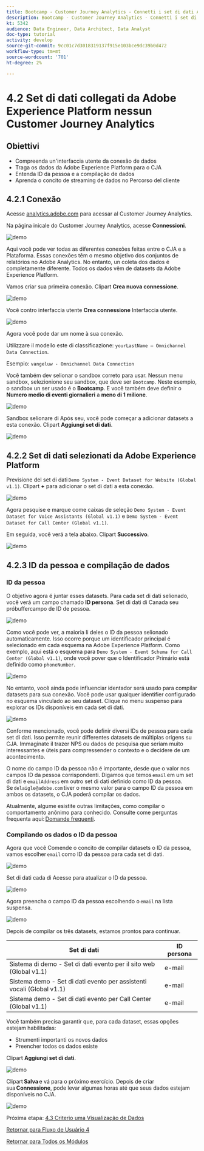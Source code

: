 ```yaml
---
title: Bootcamp - Customer Journey Analytics - Connetti i set di dati Adobe Experience Platform in Customer Journey Analytics - Brasile
description: Bootcamp - Customer Journey Analytics - Connetti i set di dati Adobe Experience Platform in Customer Journey Analytics - Brasile
kt: 5342
audience: Data Engineer, Data Architect, Data Analyst
doc-type: tutorial
activity: develop
source-git-commit: 9cc01c7d3018319137f915e103bce9dc39b0d472
workflow-type: tm+mt
source-wordcount: '701'
ht-degree: 2%

---
```


# 4.2 Set di dati collegati da Adobe Experience Platform nessun Customer Journey Analytics

## Obiettivi

- Compreenda un&#39;interfaccia utente da conexão de dados
- Traga os dados da Adobe Experience Platform para o CJA
- Entenda ID da pessoa e a compilação de dados
- Aprenda o concito de streaming de dados no Percorso del cliente

## 4.2.1 Conexão

Acesse [analytics.adobe.com](https://analytics.adobe.com) para acessar al Customer Journey Analytics.

Na página inicale do Customer Journey Analytics, acesse **Connessioni**.

![demo](./images/cja2.png)

Aqui você pode ver todas as diferentes conexões feitas entre o CJA e a Plataforma. Essas conexões têm o mesmo objetivo dos conjuntos de relatórios no Adobe Analytics. No entanto, un coleta dos dados é completamente diferente. Todos os dados vêm de datasets da Adobe Experience Platform.

Vamos criar sua primeira conexão. Clipart **Crea nuova connessione**.

![demo](./images/cja4.png)

Você contro interfaccia utente **Crea connessione** Interfaccia utente.

![demo](./images/cja5.png)

Agora você pode dar um nome à sua conexão.

Utilizzare il modello este di classificazione: `yourLastName – Omnichannel Data Connection`.

Esempio: `vangeluw - Omnichannel Data Connection`

Você também dev selionar o sandbox correto para usar. Nessun menu sandbox, selezionione seu sandbox, que deve ser `Bootcamp`. Neste esempio, o sandbox un ser usado é o **Bootcamp**. E você também deve definir o **Numero medio di eventi giornalieri** a **meno di 1 milione**.

![demo](./images/cjasb.png)

Sandbox selionare di Após seu, você pode começar a adicionar datasets a esta conexão. Clipart **Aggiungi set di dati**.

![demo](./images/cjasb1.png)

## 4.2.2 Set di dati selezionati da Adobe Experience Platform

Previsione del set di dati `Demo System - Event Dataset for Website (Global v1.1)`. Clipart **+** para adicionar o set di dati a esta conexão.

![demo](./images/cja7.png)

Agora pesquise e marque come caixas de seleção `Demo System - Event Dataset for Voice Assistants (Global v1.1)` e `Demo System - Event Dataset for Call Center (Global v1.1)`.

Em seguida, você verá a tela abaixo. Clipart **Successivo**.

![demo](./images/cja9.png)

## 4.2.3 ID da pessoa e compilação de dados

### ID da pessoa

O objetivo agora é juntar esses datasets. Para cada set di dati selionado, você verá um campo chamado **ID persona**. Set di dati di Canada seu próbuffercampo de ID de pessoa.

![demo](./images/cja11.png)

Como você pode ver, a maioria li deles o ID da pessoa selionado automaticamente. Isso ocorre porque um identificador principal é selecionado em cada esquema na Adobe Experience Platform. Como exemplo, aqui está o esquema para `Demo System - Event Schema for Call Center (Global v1.1)`, onde você pover que o Identificador Primário está definido como `phoneNumber`.

![demo](./images/cja13.png)

No entanto, você ainda pode influenciar identador será usado para compilar datasets para sua conexão. Você pode usar qualquer identifier configurado no esquema vinculado ao seu dataset. Clique no menu suspenso para explorar os IDs disponíveis em cada set di dati.

![demo](./images/cja14.png)

Conforme mencionado, você pode definir diversi IDs de pessoa para cada set di dati. Isso permite reunir differentes datasets de múltiplas origens su CJA. Immaginate il trazer NPS ou dados de pesquisa que seriam muito interessantes e úteis para compressender o contexto e o decidere de um acontecimento.

O nome do campo ID da pessoa não é importante, desde que o valor nos campos ID da pessoa corrispondenti. Digamos que temos `email` em um set di dati e `emailAddress` em outro set di dati definido como ID da pessoa. Se `delaigle@adobe.com` tiver o mesmo valor para o campo ID da pessoa em ambos os datasets, o CJA poderá compilar os dados.

Atualmente, algume esistite outras limitações, como compilar o comportamento anônimo para conhecido. Consulte come perguntas frequenta aqui: [Domande frequenti](https://experienceleague.adobe.com/docs/analytics-platform/using/cja-overview/cja-faq.html?lang=it).


### Compilando os dados o ID da pessoa

Agora que você Comende o concito de compilar datasets o ID da pessoa, vamos escolher `email` como ID da pessoa para cada set di dati.

![demo](./images/cja15.png)

Set di dati cada di Acesse para atualizar o ID da pessoa.

![demo](./images/cja12a.png)

Agora preencha o campo ID da pessoa escolhendo o `email` na lista suspensa.

![demo](./images/cja17.png)

Depois de compilar os três datasets, estamos prontos para continuar.

| Set di dati | ID persona |
| ----------------- |-------------| 
| Sistema di demo - Set di dati evento per il sito web (Global v1.1) | e-mail |
| Sistema demo - Set di dati evento per assistenti vocali (Global v1.1) | e-mail |
| Sistema demo - Set di dati evento per Call Center (Global v1.1) | e-mail |

Você também precisa garantir que, para cada dataset, essas opções estejam habilitadas:

- Strumenti importanti os novos dados
- Preencher todos os dados esiste

Clipart **Aggiungi set di dati**.

![demo](./images/cja16.png)

Clipart **Salva** e vá para o próximo exercício. Depois de criar sua **Connessione**, pode levar algumas horas até que seus dados estejam disponíveis no CJA.

![demo](./images/cja20.png)

Próxima etapa: [4.3 Criterio uma Visualização de Dados](./ex3.md)

[Retornar para Fluxo de Usuário 4](./uc4.md)

[Retornar para Todos os Módulos](./../../overview.md)
